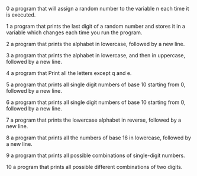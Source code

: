 0 a program that will assign a random number to the variable n each time it is executed.

1 a program that prints the last digit of a random number and stores it in a variable which changes each time you run the program.

2 a program that prints the alphabet in lowercase, followed by a new line.

3 a program that prints the alphabet in lowercase, and then in uppercase, followed by a new line.

4 a program that Print all the letters except q and e.

5 a program that prints all single digit numbers of base 10 starting from 0, followed by a new line.

6 a program that prints all single digit numbers of base 10 starting from 0, followed by a new line.

7  a program that prints the lowercase alphabet in reverse, followed by a new line.

8 a program that prints all the numbers of base 16 in lowercase, followed by a new line.

9 a program that prints all possible combinations of single-digit numbers.

10 a program that prints all possible different combinations of two digits.
